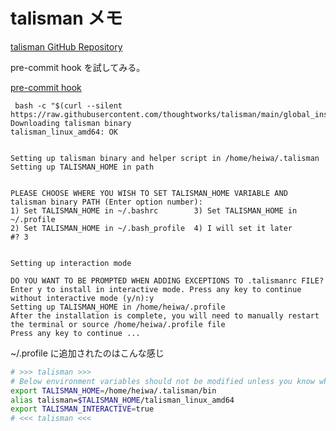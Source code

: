 # talisman メモ

[talisman GitHub Repository](https://github.com/thoughtworks/talisman)

pre-commit hook を試してみる。

[pre-commit hook](https://github.com/thoughtworks/talisman?tab=readme-ov-file#installation-as-a-global-hook-template)

```console
 bash -c "$(curl --silent https://raw.githubusercontent.com/thoughtworks/talisman/main/global_install_scripts/install.bash)"
Downloading talisman binary
talisman_linux_amd64: OK


Setting up talisman binary and helper script in /home/heiwa/.talisman
Setting up TALISMAN_HOME in path


PLEASE CHOOSE WHERE YOU WISH TO SET TALISMAN_HOME VARIABLE AND talisman binary PATH (Enter option number):
1) Set TALISMAN_HOME in ~/.bashrc        3) Set TALISMAN_HOME in ~/.profile
2) Set TALISMAN_HOME in ~/.bash_profile  4) I will set it later
#? 3


Setting up interaction mode

DO YOU WANT TO BE PROMPTED WHEN ADDING EXCEPTIONS TO .talismanrc FILE?
Enter y to install in interactive mode. Press any key to continue without interactive mode (y/n):y
Setting up TALISMAN_HOME in /home/heiwa/.profile
After the installation is complete, you will need to manually restart the terminal or source /home/heiwa/.profile file
Press any key to continue ...
```

~/.profile に追加されたのはこんな感じ

```bash
# >>> talisman >>>
# Below environment variables should not be modified unless you know what you are doing
export TALISMAN_HOME=/home/heiwa/.talisman/bin
alias talisman=$TALISMAN_HOME/talisman_linux_amd64
export TALISMAN_INTERACTIVE=true
# <<< talisman <<<
```
